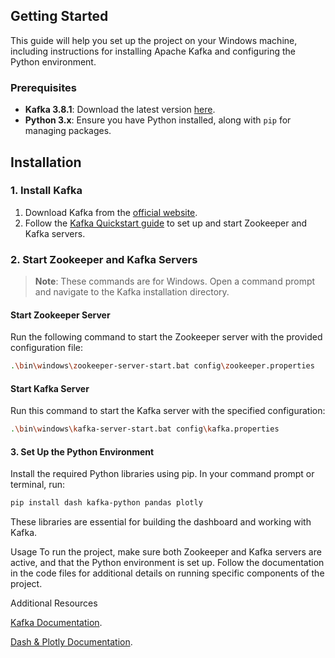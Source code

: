 ## Getting Started

This guide will help you set up the project on your Windows machine, including instructions for installing Apache Kafka and configuring the Python environment.

### Prerequisites

- **Kafka 3.8.1**: Download the latest version [here](https://kafka.apache.org/downloads).
- **Python 3.x**: Ensure you have Python installed, along with `pip` for managing packages.

## Installation

### 1. Install Kafka

1. Download Kafka from the [official website](https://kafka.apache.org/downloads).
2. Follow the [Kafka Quickstart guide](https://kafka.apache.org/quickstart) to set up and start Zookeeper and Kafka servers.

### 2. Start Zookeeper and Kafka Servers

> **Note**: These commands are for Windows. Open a command prompt and navigate to the Kafka installation directory.

#### Start Zookeeper Server

Run the following command to start the Zookeeper server with the provided configuration file:

```bash
.\bin\windows\zookeeper-server-start.bat config\zookeeper.properties
```
#### Start Kafka Server

Run this command to start the Kafka server with the specified configuration:

```bash
.\bin\windows\kafka-server-start.bat config\kafka.properties
```
#### 3. Set Up the Python Environment

Install the required Python libraries using pip. In your command prompt or terminal, run:
```bash
pip install dash kafka-python pandas plotly
```
These libraries are essential for building the dashboard and working with Kafka.

Usage
To run the project, make sure both Zookeeper and Kafka servers are active, and that the Python environment is set up. Follow the documentation in the code files for additional details on running specific components of the project.

Additional Resources

[Kafka Documentation](https://kafka.apache.org/documentation/).

[Dash & Plotly Documentation](https://dash.plotly.com/).

